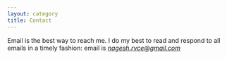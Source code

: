 ```yaml
---
layout: category
title: Contact
---
```



Email is the best way to reach me. I do my best to read and respond to all emails in a timely fashion:
email is [*nagesh.rvce@gmail.com*](mailto:nagesh.rvce@gmail.com)

